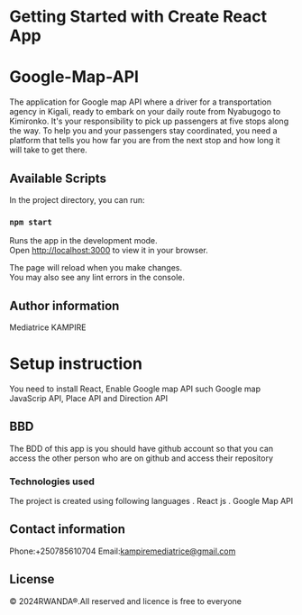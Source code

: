 # Getting Started with Create React App
# Google-Map-API
The application for Google map API where a driver for a transportation agency in Kigali, ready to embark on your
daily route from Nyabugogo to Kimironko. It's your responsibility to pick up passengers at
five stops along the way. To help you and your passengers stay coordinated, you need a
platform that tells you how far you are from the next stop and how long it will take to get
there.


## Available Scripts

In the project directory, you can run:

### `npm start`

Runs the app in the development mode.\
Open [http://localhost:3000](http://localhost:3000) to view it in your browser.

The page will reload when you make changes.\
You may also see any lint errors in the console.


## Author information
 Mediatrice KAMPIRE
# Setup instruction
You need to install React, Enable Google map API such Google map JavaScrip API, Place API and Direction API
## BBD
The BDD of this app is you should have github account so that you can access the other person who are on github and access their repository

### Technologies used
 The project is created using following languages
. React js
. Google Map API
## Contact information
Phone:+250785610704 Email:kampiremediatrice@gmail.com 
 ## License
 © 2024RWANDA®.All reserved and licence is free to everyone

 



